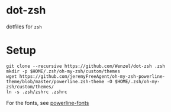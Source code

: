 # dot-zsh

dotfiles for `zsh`

# Setup

    git clone --recursive https://github.com/Wenzel/dot-zsh .zsh
    mkdir -p $HOME/.zsh/oh-my-zsh/custom/themes
    wget https://github.com/jeremyFreeAgent/oh-my-zsh-powerline-theme/blob/master/powerline.zsh-theme -O $HOME/.zsh/oh-my-zsh/custom/themes/
    ln -s .zsh/zshrc .zshrc


For the fonts, see [powerline-fonts](https://github.com/powerline/fonts)
